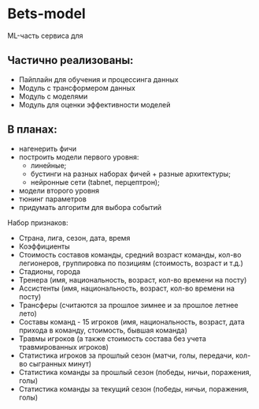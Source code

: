 # Bets-model

ML-часть сервиса для 

## Частично реализованы: 

+ Пайплайн для обучения и процессинга данных
+ Модуль с трансформером данных
+ Модуль с моделями
+ Модуль для оценки эффективности моделей

## В планах:
+ нагенерить фичи
+ построить модели первого уровня:
  + линейные;
  + бустинги на разных наборах фичей + разные архитектуры;
  + нейронные сети (tabnet, перцептрон);
+ модели второго уровня
+ тюнинг параметров
+ придумать алгоритм для выбора событий

Набор признаков:
- Страна, лига, сезон, дата, время
- Коэффициенты
- Стоимость составов команды, средний возраст команды, кол-во легионеров, группировка по позициям (стоимость, возраст и т.д.)
- Стадионы, города
- Тренера (имя, национальность, возраст, кол-во времени на посту)
- Ассистенты  (имя, национальность, возраст, кол-во времени на посту)
- Трансферы (считаются за прошлое зимнее и за прошлое летнее лето)
- Составы команд - 15 игроков (имя, национальность, возраст, дата прихода в команду, стоимость, бывшая команда)
- Травмы игроков (а также стоимость состава без учета травмированных игроков)
- Статистика игроков за прошлый сезон (матчи, голы, передачи, кол-во сыгранных минут)
- Статистика команды за прошлый сезон (победы, ничьи, поражения, голы)
- Статистика команды за текущий сезон (победы, ничьи, поражения, голы)